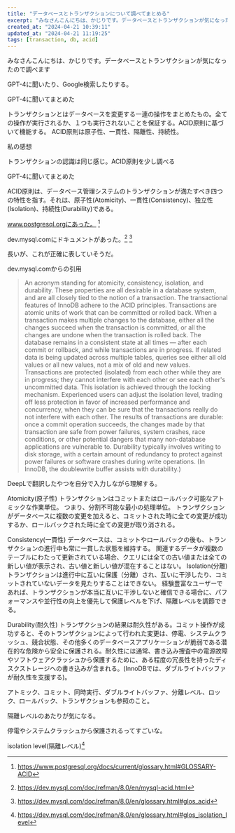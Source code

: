 ```yaml
---
title: "データベースとトランザクションについて調べてまとめる"
excerpt: "みなさんこんにちは、かじりです。データベースとトランザクションが気になったので調べます"
created_at: "2024-04-21 10:39:11"
updated_at: "2024-04-21 11:19:25"
tags: [transaction, db, acid]
---
```


みなさんこんにちは、かじりです。データベースとトランザクションが気になったので調べます

GPT-4に聞いたり、Google検索したりする。

GPT-4に聞いてまとめた

トランザクションとはデータベースを変更する一連の操作をまとめたもの。全ての操作が実行されるか、１つも実行されないことを保証する。ACID原則に基づいて機能する。
ACID原則は原子性、一貫性、隔離性、持続性。

私の感想

トランザクションの認識は同じ感じ。ACID原則を少し調べる

GPT-4に聞いてまとめた

ACID原則は、データベース管理システムのトランザクションが満たすべき四つの特性を指す。それは、原子性(Atomicity)、一貫性(Consistency)、独立性(Isolation)、持続性(Durability)である。

www.postgresql.orgにあった。 [^acid-postgresql]

[^acid-postgresql]: https://www.postgresql.org/docs/current/glossary.html#GLOSSARY-ACID

dev.mysql.comにドキュメントがあった。[^acid-mysql-1] [^acid-mysql-2]

[^acid-mysql-1]: https://dev.mysql.com/doc/refman/8.0/en/mysql-acid.html

[^acid-mysql-2]: https://dev.mysql.com/doc/refman/8.0/en/glossary.html#glos_acid

長いが、これが正確に表していそうだ。

dev.mysql.comからの引用

> An acronym standing for atomicity, consistency, isolation, and durability. These properties are all desirable in a database system, and are all closely tied to the notion of a transaction. The transactional features of InnoDB adhere to the ACID principles.
> Transactions are atomic units of work that can be committed or rolled back. When a transaction makes multiple changes to the database, either all the changes succeed when the transaction is committed, or all the changes are undone when the transaction is rolled back.
> The database remains in a consistent state at all times — after each commit or rollback, and while transactions are in progress. If related data is being updated across multiple tables, queries see either all old values or all new values, not a mix of old and new values.
> Transactions are protected (isolated) from each other while they are in progress; they cannot interfere with each other or see each other's uncommitted data. This isolation is achieved through the locking mechanism. Experienced users can adjust the isolation level, trading off less protection in favor of increased performance and concurrency, when they can be sure that the transactions really do not interfere with each other.
> The results of transactions are durable: once a commit operation succeeds, the changes made by that transaction are safe from power failures, system crashes, race conditions, or other potential dangers that many non-database applications are vulnerable to. Durability typically involves writing to disk storage, with a certain amount of redundancy to protect against power failures or software crashes during write operations. (In InnoDB, the doublewrite buffer assists with durability.)

DeepLで翻訳したやつを自分で入力しながら理解する。

Atomicity(原子性)
トランザクションはコミットまたはロールバック可能なアトミックな作業単位。
つまり、分割不可能な最小の処理単位。
トランザクションがデータベースに複数の変更を加えると、コミットされた時に全ての変更が成功するか、ロールバックされた時に全ての変更が取り消される。

Consistency(一貫性)
データベースは、コミットやロールバックの後も、トランザクションの進行中も常に一貫した状態を維持する。
関連するデータが複数のテーブルにわたって更新されている場合、クエリには全ての古い値または全ての新しい値が表示され、古い値と新しい値が混在することはない。
Isolation(分離)
トランザクションは進行中に互いに保護（分離）され、互いに干渉したり、コミットされていないデータを見たりすることはできない。
経験豊富なユーザーであれば、トランザクションが本当に互いに干渉しないと確信できる場合に、パフォーマンスや並行性の向上を優先して保護レベルを下げ、隔離レベルを調節できる。

Durability(耐久性)
トランザクションの結果は耐久性がある。コミット操作が成功すると、そのトランザクションによって行われた変更は、停電、システムクラッシュ、競合状態、その他多くのデータベースアプリケーションが脆弱である潜在的な危険から安全に保護される。耐久性には通常、書き込み捜査中の電源故障やソフトウェアクラッシュから保護するために、ある程度の冗長性を持ったディスクストレージへの書き込みが含まれる。(InnoDBでは、ダブルライトバッファが耐久性を支援する)。

アトミック、コミット、同時実行、ダブルライトバッファ、分離レベル、ロック、ロールバック、トランザクションも参照のこと。

隔離レベルのあたりが気になる。

停電やシステムクラッシュから保護されるってすごいな。


isolation level(隔離レベル)[^isolation-level]

[^isolation-level]: https://dev.mysql.com/doc/refman/8.0/en/glossary.html#glos_isolation_level


